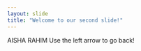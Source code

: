 ```yaml
---
layout: slide
title: "Welcome to our second slide!"
---
```

AISHA RAHIM
Use the left arrow to go back!
